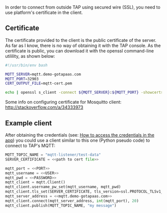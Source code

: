 In order to connect from outside TAP using secured wire (SSL), you need to use platform's certificate in the client. 

## Certificate 

The certificate provided to the client is the public certificate of the server. As far as I know, there is no way of obtaining it with the TAP console.
As the certificate is public, you can download it with the openssl command-line utilility, as shown below:

```bash
#!/usr/bin/env bash

MQTT_SERVER=mqtt.demo-gotapaas.com
MQTT_PORT=32903
CERT_OUTPUT_FILE=mqtt-cert.pem

echo | openssl s_client -connect ${MQTT_SERVER}:${MQTT_PORT} -showcerts 2>&1 | sed -ne '/-BEGIN CERTIFICATE-/,/-END CERTIFICATE-/p' > ${CERT_OUTPUT_FILE}
```


Some info on configuring certificate for Mosquitto client: http://stackoverflow.com/a/34333973


## Example client
After obtaining the credentials (see: [How to access the credentials in the app](Deploying-on-TAP.md#how-to-access-the-credentials-in-the-app)) you could use a client similar to this one (Python pseudo code) to connect to TAP's MQTT: 

```python
MQTT_TOPIC_NAME = "mqtt-listener/test-data"
SERVER_CERTIFICATE = <<path to cert file>>

mqtt_port = <<PORT>>
mqtt_username = <<USER>>
mqtt_pwd = <<PASSWORD>>
mqtt_client = mqtt.Client()
mqtt_client.username_pw_set(mqtt_username, mqtt_pwd)
mqtt_client.tls_set(SERVER_CERTIFICATE, tls_version=ssl.PROTOCOL_TLSv1_2)
mqtt_server_address = <<mqtt.demo-gotapaas.com>>
mqtt_client.connect(mqtt_server_address, int(mqtt_port), 20)
mqtt_client.publish(MQTT_TOPIC_NAME, "my message")
```